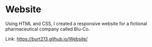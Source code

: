 # Website

Using HTML and CSS, I created a responsive website for a fictional pharmaceutical company called Blu-Co.

Link:
https://burt213.github.io/Website/